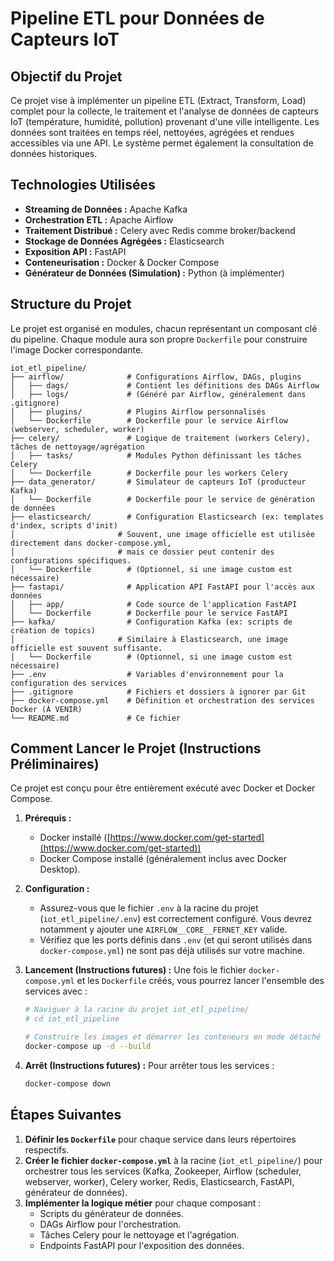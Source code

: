 # Pipeline ETL pour Données de Capteurs IoT

## Objectif du Projet

Ce projet vise à implémenter un pipeline ETL (Extract, Transform, Load) complet pour la collecte, le traitement et l'analyse de données de capteurs IoT (température, humidité, pollution) provenant d'une ville intelligente. Les données sont traitées en temps réel, nettoyées, agrégées et rendues accessibles via une API. Le système permet également la consultation de données historiques.

## Technologies Utilisées

-   **Streaming de Données :** Apache Kafka
-   **Orchestration ETL :** Apache Airflow
-   **Traitement Distribué :** Celery avec Redis comme broker/backend
-   **Stockage de Données Agrégées :** Elasticsearch
-   **Exposition API :** FastAPI
-   **Conteneurisation :** Docker & Docker Compose
-   **Générateur de Données (Simulation) :** Python (à implémenter)

## Structure du Projet

Le projet est organisé en modules, chacun représentant un composant clé du pipeline. Chaque module aura son propre `Dockerfile` pour construire l'image Docker correspondante.

```
iot_etl_pipeline/
├── airflow/              # Configurations Airflow, DAGs, plugins
│   ├── dags/             # Contient les définitions des DAGs Airflow
│   ├── logs/             # (Généré par Airflow, généralement dans .gitignore)
│   ├── plugins/          # Plugins Airflow personnalisés
│   └── Dockerfile        # Dockerfile pour le service Airflow (webserver, scheduler, worker)
├── celery/               # Logique de traitement (workers Celery), tâches de nettoyage/agrégation
│   ├── tasks/            # Modules Python définissant les tâches Celery
│   └── Dockerfile        # Dockerfile pour les workers Celery
├── data_generator/       # Simulateur de capteurs IoT (producteur Kafka)
│   └── Dockerfile        # Dockerfile pour le service de génération de données
├── elasticsearch/        # Configuration Elasticsearch (ex: templates d'index, scripts d'init)
│                       # Souvent, une image officielle est utilisée directement dans docker-compose.yml,
│                       # mais ce dossier peut contenir des configurations spécifiques.
│   └── Dockerfile        # (Optionnel, si une image custom est nécessaire)
├── fastapi/              # Application API FastAPI pour l'accès aux données
│   ├── app/              # Code source de l'application FastAPI
│   └── Dockerfile        # Dockerfile pour le service FastAPI
├── kafka/                # Configuration Kafka (ex: scripts de création de topics)
│                       # Similaire à Elasticsearch, une image officielle est souvent suffisante.
│   └── Dockerfile        # (Optionnel, si une image custom est nécessaire)
├── .env                  # Variables d'environnement pour la configuration des services
├── .gitignore            # Fichiers et dossiers à ignorer par Git
├── docker-compose.yml    # Définition et orchestration des services Docker (À VENIR)
└── README.md             # Ce fichier
```

## Comment Lancer le Projet (Instructions Préliminaires)

Ce projet est conçu pour être entièrement exécuté avec Docker et Docker Compose.

1.  **Prérequis :**
    *   Docker installé ([https://www.docker.com/get-started](https://www.docker.com/get-started))
    *   Docker Compose installé (généralement inclus avec Docker Desktop).

2.  **Configuration :**
    *   Assurez-vous que le fichier `.env` à la racine du projet (`iot_etl_pipeline/.env`) est correctement configuré. Vous devrez notamment y ajouter une `AIRFLOW__CORE__FERNET_KEY` valide.
    *   Vérifiez que les ports définis dans `.env` (et qui seront utilisés dans `docker-compose.yml`) ne sont pas déjà utilisés sur votre machine.

3.  **Lancement (Instructions futures) :**
    Une fois le fichier `docker-compose.yml` et les `Dockerfile` créés, vous pourrez lancer l'ensemble des services avec :
    ```bash
    # Naviguer à la racine du projet iot_etl_pipeline/
    # cd iot_etl_pipeline

    # Construire les images et démarrer les conteneurs en mode détaché
    docker-compose up -d --build
    ```

4.  **Arrêt (Instructions futures) :**
    Pour arrêter tous les services :
    ```bash
    docker-compose down
    ```

## Étapes Suivantes

1.  **Définir les `Dockerfile`** pour chaque service dans leurs répertoires respectifs.
2.  **Créer le fichier `docker-compose.yml`** à la racine (`iot_etl_pipeline/`) pour orchestrer tous les services (Kafka, Zookeeper, Airflow (scheduler, webserver, worker), Celery worker, Redis, Elasticsearch, FastAPI, générateur de données).
3.  **Implémenter la logique métier** pour chaque composant :
    *   Scripts du générateur de données.
    *   DAGs Airflow pour l'orchestration.
    *   Tâches Celery pour le nettoyage et l'agrégation.
    *   Endpoints FastAPI pour l'exposition des données. 